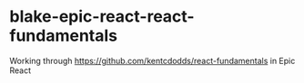 # blake-epic-react-react-fundamentals
Working through https://github.com/kentcdodds/react-fundamentals in Epic React
